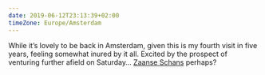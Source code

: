 ```yaml
---
date: 2019-06-12T23:13:39+02:00
timeZone: Europe/Amsterdam
---
```


While it’s lovely to be back in Amsterdam, given this is my fourth visit in five years, feeling somewhat inured by it all. Excited by the prospect of venturing further afield on Saturday… [Zaanse Schans](https://en.wikipedia.org/wiki/Zaanse_Schans) perhaps?
